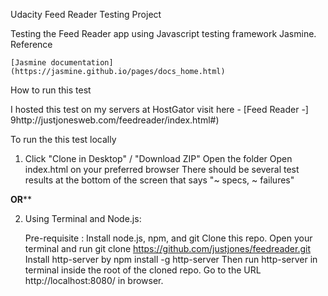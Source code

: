 Udacity Feed Reader Testing Project

Testing the Feed Reader app using Javascript testing framework Jasmine.
Reference

    [Jasmine documentation](https://jasmine.github.io/pages/docs_home.html)

How to run this test

   I hosted this test on my servers at HostGator visit here -  [Feed Reader -] 9http://justjonesweb.com/feedreader/index.html#) 

To run the this test locally

1.  Click "Clone in Desktop" / "Download ZIP"
    Open the folder
    Open index.html on your preferred browser
    There should be several test results at the bottom of the screen that says "~ specs, ~ failures"

******OR********

2. Using Terminal and Node.js:

    Pre-requisite : Install node.js, npm, and git
    Clone this repo. Open your terminal and run git clone https://github.com/justjones/feedreader.git
    Install http-server by npm install -g http-server
    Then run http-server in terminal inside the root of the cloned repo.
    Go to the URL http://localhost:8080/ in browser.
